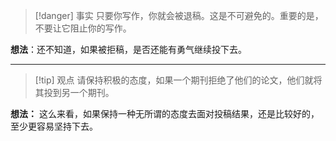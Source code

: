 > [!danger] 事实
> 只要你写作，你就会被退稿。这是不可避免的。重要的是，不要让它阻止你的写作。

**想法**：还不知道，如果被拒稿，是否还能有勇气继续投下去。

---
> [!tip] 观点
> 请保持积极的态度，如果一个期刊拒绝了他们的论文，他们就将其投到另一个期刊。

**想法：** 这么来看，如果保持一种无所谓的态度去面对投稿结果，还是比较好的，至少更容易坚持下去。